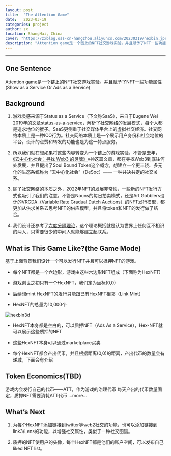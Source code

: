 ```yaml
---
layout: post
title:  "The Attention Game"
date:   2023-03-19
categories: project
author: zx
location: ShangHai, China
cover: "https://zxblog.oss-cn-hangzhou.aliyuncs.com/20230319/hexbin.jpeg"
description: "Attention game是一个链上的NFT社交游戏实验。并且赋予了NFT一些功能属性(Show as a Service Or Ads as a Service)"
---
```

---

## One Sentence
Attention game是一个链上的NFT社交游戏实验。并且赋予了NFT一些功能属性(Show as a Service Or Ads as a Service)

## Background
1. 游戏灵感来源于Status as a Service（下文称SaaS），来自于Eugene Wei 2019年的文章[status-as-a-service](https://www.eugenewei.com/blog/2019/2/19/)，解析了社交网络的发展模式，每个人都是追求地位的猴子。SaaS更侧重于社交媒体平台上的虚拟社交经济。社交网络本质上是一种ICO行为。社交网络本质上是一个展示用户身份和社会地位的平台。设计的点赞和转发的功能也是为这一特点服务。

2. 所以我们就在想如果将这些内容转变为一个链上的游戏实验，不管是去年，[《去中心化社会：寻找 Web3 的灵魂》](https://web3caff.com/zh/archives/10440)v神这篇文章，都在寻找Web3到底往何处发展，并且提出了Soul Bound Token这个概念，想建立一个更丰饶、多元化的生态系统称为 “去中心化社会”（DeSoc）——  一种共决共定的社交关系。

3. 除了社交网络的本质之外，2022年NFT的发展非常快，一些新的NFT发行方式也吸引了我们的注意，不管是Nouns的每日拍卖模式，还是Art Gobblers设计的[VRGDA（Variable Rate Gradual Dutch Auctions）](https://www.paradigm.xyz/2022/08/vrgda)的NFT发行模型，都更加从供求关系去思考NFT的供应模型，并且将token和NFT的发行做了结合。

4. 我们设计还参考了[六度分隔理论](https://en.wikipedia.org/wiki/Six_degrees_of_separation)，这个理论概括就是认为世界上任何互不相识的两人，只需要很少的中间人就能够建立起联系。

## What is This Game Like?(the Game Mode)
基于上面背景我们设计一个可以发行NFT并且可以抵押NFT的游戏。

* 每个NFT都是一个六边形，游戏由这些六边形NFT组成（下面称为HexNFT)

* 游戏创世之初只有一个HexNFT，我们定为坐标(0,0)

* 后续想mint HexNFT的发行只能跟已有HexNFT相邻（Link Mint）

* HexNFT的总量为10,000个

![hexbin3d](https://zxblog.oss-cn-hangzhou.aliyuncs.com/20230319/hexbin3d.png)

* HexNFT本身都是空白的，可以质押NFT（Ads As a Service），Hex-NFT就可以展示这些质押的NFT

* 这些HexNFT本身可以通过marketplace买卖

* 每个HexNFT都会产出代币，并且根据距离(0,0)的距离，产出代币的数量会有递减，下面会有介绍

## Token Economics(TBD)
游戏内会发行自己的代币——ATT，作为游戏的治理代币
每天产出的代币数量固定，质押NFT需要消耗ATT代币
...more...

## What’s Next

1. 为每个HexNFT添加链接到twitter等web2社交的功能，也可以添加链接到link3/Lens的功能，以增强社交属性，类似于一种社交图谱。

2. 质押的NFT使用户的头像，每个HexNFT都是他们的账户空间，可以发布自己liked NFT list。
